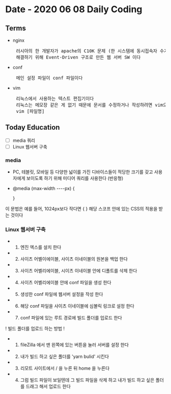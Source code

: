 # Date - 2020 06 08 Daily Coding

## Terms

- nginx
<pre>
    러시아의 한 개발자가 apache의 C10K 문제 (한 시스템에 동시접속자 수가 1만명이 넘어갈 때 효율적인 방안) 를
    해결하기 위해 Event-Driven 구조로 만든 웹 서버 SW 이다
</pre>

- conf
<pre>
    메인 설정 파일이 conf 파일이다 
</pre>

- vim
<pre>
    리눅스에서 사용하는 텍스트 편집기이다
    리눅스는 메모장 같은 게 없기 때문에 문서를 수정하거나 작성하려면 vim으로 파일을 열어야한다
    vim [파일명]
</pre>

## Today Education

- [ ] media 쿼리
- [ ] Linux 웹서버 구축

### media

- PC, 테블릿, 모바일 등 다양한 넓이를 가진 디바이스들이 적당한 크기를 갖고 사용자에게 보이도록 하기 위해 미디어 쿼리를 사용한다 (반응형)
- @media (max-width ----px) {

  }

이 문법은 예를 들어, 1024px보다 작다면 { } 해당 스코프 안에 있는 CSS의 적용을 받는 것이다

### Linux 웹서버 구축

- 1. 엔진 엑스를 설치 한다
- 2. 사이츠 어벨이에이블, 사이츠 이네이블의 원본을 백업 한다
- 3. 사이츠 어벨리에이블, 시이츠 이네이블 안에 디폴트를 삭제 한다
- 4. 사이츠 어벨리에이블 안에 conf 파일을 생성 한다
- 5. 생성한 conf 파일에 웹서버 설정을 작성 한다
- 6. 해당 conf 파일을 사이츠 이네이블에 심볼릭 링크로 설정 한다
- 7. conf 파일에 있는 루트 경로에 빌드 폴더를 업로드 한다

! 빌드 폴더를 업로드 하는 방법 !

- 1. fileZilla 에서 맨 왼쪽에 있는 버튼을 눌러 서버를 설정 한다
- 2. 내가 빌드 하고 싶은 폴더를 'yarn bulid' 시킨다
- 3. 리모트 사이트에서 / 을 누른 뒤 home 을 누른다
- 4. 그럼 빌드 파일이 보일텐데 그 빌드 파일을 삭제 하고 내가 빌드 하고 싶은 폴더를 드래그 해서 업로드 한다
